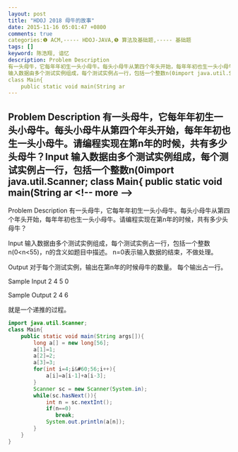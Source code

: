```yaml
---
layout: post
title: "HDOJ 2018 母牛的故事"
date: 2015-11-16 05:01:47 +0800
comments: true
categories:❶ ACM,----- HDOJ-JAVA,❺ 算法及基础题,----- 基础题
tags: []
keyword: 陈浩翔, 谙忆
description: Problem Description 
有一头母牛，它每年年初生一头小母牛。每头小母牛从第四个年头开始，每年年初也生一头小母牛。请编程实现在第n年的时候，共有多少头母牛？Input 
输入数据由多个测试实例组成，每个测试实例占一行，包括一个整数n(0import java.util.Scanner;
class Main{
    public static void main(String ar 
---
```



Problem Description 
有一头母牛，它每年年初生一头小母牛。每头小母牛从第四个年头开始，每年年初也生一头小母牛。请编程实现在第n年的时候，共有多少头母牛？Input 
输入数据由多个测试实例组成，每个测试实例占一行，包括一个整数n(0import java.util.Scanner;
class Main{
    public static void main(String ar
&#60;!-- more --&#62;
----------

Problem Description
有一头母牛，它每年年初生一头小母牛。每头小母牛从第四个年头开始，每年年初也生一头小母牛。请编程实现在第n年的时候，共有多少头母牛？
 

Input
输入数据由多个测试实例组成，每个测试实例占一行，包括一个整数n(0&#60;n&#60;55)，n的含义如题目中描述。
n=0表示输入数据的结束，不做处理。
 

Output
对于每个测试实例，输出在第n年的时候母牛的数量。
每个输出占一行。
 

Sample Input
2
4
5
0
 

Sample Output
2
4
6
 
就是一个递推的过程。
```java
import java.util.Scanner;
class Main{
	public static void main(String args[]){
		long a[] = new long[56];
		a[1]=1;
		a[2]=2;
		a[3]=3;
		for(int i=4;i&#60;56;i++){
			a[i]=a[i-1]+a[i-3];
		}
		Scanner sc = new Scanner(System.in);
		while(sc.hasNext()){
			int n = sc.nextInt();
			if(n==0)
			   break;
			System.out.println(a[n]);
		}
	}
}
```